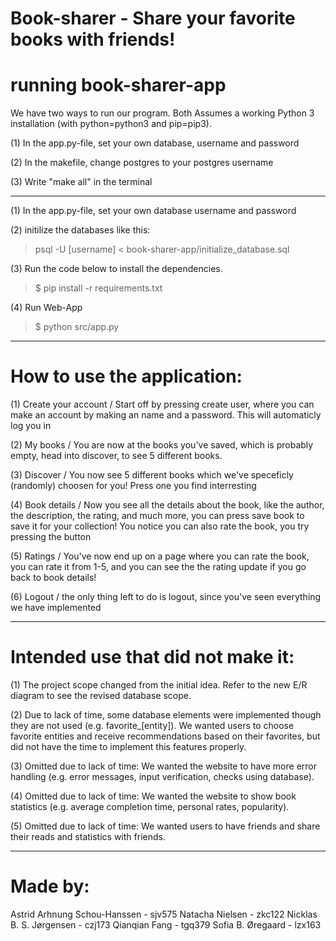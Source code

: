 # Book-sharer - Share your favorite books with friends!

# running book-sharer-app
We have two ways to run our program. 
Both Assumes a working Python 3 installation (with python=python3 and pip=pip3).

(1) In the app.py-file, set your own database, username and password

(2) In the makefile, change postgres to your postgres username

(3) Write "make all" in the terminal

----------------------------------------------------------------------------

(1) In the app.py-file, set your own database username and password


(2) initilize the databases like this: 
> psql -U [username] < book-sharer-app/initialize_database.sql


(3) Run the code below to install the dependencies.
>$ pip install -r requirements.txt

(4) Run Web-App
>$ python src/app.py

----------------------------------------------------------------------------------------------

# How to use the application:

(1) Create your account / Start off by pressing create user, where you can make an account by making an name and a password. This will automaticly log you in

(2) My books / You are now at the books you've saved, which is probably empty, head into discover, to see 5 different books. 

(3) Discover / You now see 5 different books which we've speceficly (randomly) choosen for you! Press one you find interresting 

(4) Book details / Now you see all the details about the book, like the author, the description, the rating, and much more, you can press save book to save it for your collection!
				You notice you can also rate the book, you try pressing the button

(5) Ratings / You've now end up on a page where you can rate the book, you can rate it from 1-5, and you can see the the rating update if you go back to book details!

(6) Logout / the only thing left to do is logout, since you've seen everything we have implemented

----------------------------------------------------------------------------------------------

# Intended use that did not make it:

(1) The project scope changed from the initial idea. Refer to the new E/R diagram to see the revised database scope.

(2) Due to lack of time, some database elements were implemented though they are not used (e.g. favorite_[entity]). We wanted users to choose favorite entities and receive recommendations based on their favorites, but did not have the time to implement this features properly.

(3) Omitted due to lack of time: We wanted the website to have more error handling (e.g. error messages, input verification, checks using database).

(4) Omitted due to lack of time: We wanted the website to show book statistics (e.g. average completion time, personal rates, popularity).

(5) Omitted due to lack of time: We wanted users to have friends and share their reads and statistics with friends.

----------------------------------------------------------------------------------------------

# Made by:

Astrid Arhnung Schou-Hanssen - sjv575
Natacha Nielsen - zkc122
Nicklas B. S. Jørgensen - czj173
Qianqian Fang - tgq379
Sofia B. Øregaard - lzx163

